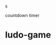 




















































s




countdown timer






















# ludo-game


















